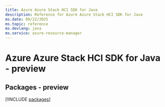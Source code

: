 ```yaml
---
title: Azure Azure Stack HCI SDK for Java
description: Reference for Azure Azure Stack HCI SDK for Java
ms.date: 09/22/2025
ms.topic: reference
ms.devlang: java
ms.service: azure-resource-manager
---
```

# Azure Azure Stack HCI SDK for Java - preview
## Packages - preview
[!INCLUDE [packages](azure-stack-hci-index.md)]